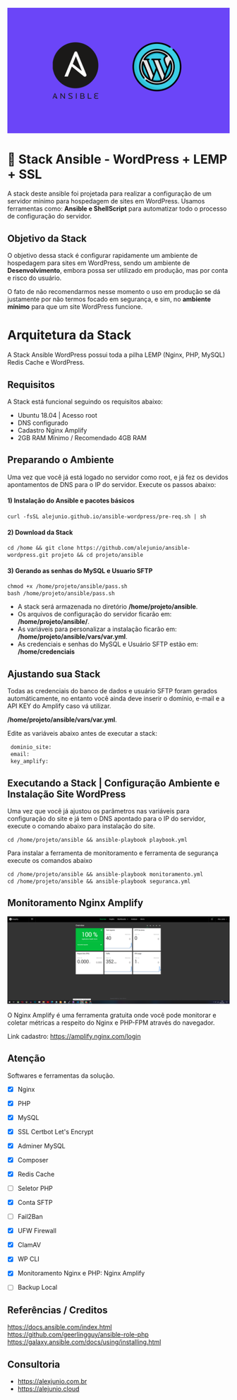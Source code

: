 ![alt text](https://raw.githubusercontent.com/alejunio/ansible-wordpress/main/img/ansible-wordpress.png)

# 🚀  Stack Ansible - WordPress + LEMP + SSL

A stack deste ansible foi projetada para realizar a configuração de um servidor mínimo para hospedagem de sites em WordPress. Usamos ferramentas como: **Ansible e ShellScript** para automatizar todo o processo de configuração do servidor. 


## Objetivo da Stack

O objetivo dessa stack é configurar rapidamente um ambiente de hospedagem para sites em WordPress, sendo um ambiente de **Desenvolvimento**, embora possa ser utilizado em produção, mas por conta e risco do usuário.

O fato de não recomendarmos nesse momento o uso em produção se dá justamente por não termos focado em segurança, e sim, no **ambiente mínimo** para que um site WordPress funcione.

# Arquitetura da Stack

A Stack Ansible WordPress possui toda a pilha LEMP (Nginx, PHP, MySQL) Redis Cache e WordPress.

## Requisitos

A Stack está funcional seguindo os requisitos abaixo:
* Ubuntu 18.04 | Acesso root
* DNS configurado
* Cadastro Nginx Amplify
* 2GB RAM Mínimo / Recomendado 4GB RAM


## Preparando o Ambiente

Uma vez que você já está logado no servidor como root, e já fez os devidos apontamentos de DNS para o IP do servidor. Execute os passos abaixo:
#### 1) Instalação do Ansible e pacotes básicos
```shell
curl -fsSL alejunio.github.io/ansible-wordpress/pre-req.sh | sh
```

#### 2) Download da Stack
```shell
cd /home && git clone https://github.com/alejunio/ansible-wordpress.git projeto && cd projeto/ansible
```

#### 3) Gerando as senhas do MySQL e Usuario SFTP

```shell
chmod +x /home/projeto/ansible/pass.sh
bash /home/projeto/ansible/pass.sh
```

- A stack será armazenada no diretório **/home/projeto/ansible**.
- Os arquivos de configuração do servidor ficarão em:   **/home/projeto/ansible/**.
- As variáveis para personalizar a instalação ficarão em: **/home/projeto/ansible/vars/var.yml**.
- As credenciais e senhas do MySQL e Usuário SFTP estão em: **/home/credenciais**

## Ajustando sua Stack

Todas as credenciais do banco de dados e usuário SFTP foram gerados automáticamente, no entanto você ainda deve inserir o domínio, e-mail
e a API KEY do Amplify caso vá utilizar.

**/home/projeto/ansible/vars/var.yml**.

Edite as variáveis abaixo antes de executar a stack:
```shell
 dominio_site: 
 email:
 key_amplify: 
```
## Executando a Stack | Configuração Ambiente e Instalação Site WordPress

Uma vez que você já ajustou os parâmetros nas variáveis para configuração do site e já tem o DNS apontado para o IP do servidor, execute o comando abaixo para instalação do site.
```shell
cd /home/projeto/ansible && ansible-playbook playbook.yml 
```

Para instalar a ferramenta de monitoramento e ferramenta de segurança execute os comandos abaixo
```shell
cd /home/projeto/ansible && ansible-playbook monitoramento.yml 
cd /home/projeto/ansible && ansible-playbook seguranca.yml
```

## Monitoramento Nginx Amplify 

![alt text](https://raw.githubusercontent.com/alejunio/ansible-wordpress/main/img/amplify.PNG)

O Nginx Amplify é uma ferramenta gratuita onde você pode monitorar e coletar métricas a respeito do Nginx e PHP-FPM através do navegador. 

Link cadastro: https://amplify.nginx.com/login



## Atenção

Softwares e ferramentas da solução.

 - [x] Nginx 
 - [x] PHP 
 - [x] MySQL 
 - [x] SSL Certbot Let's Encrypt
 - [x] Adminer MySQL
 - [x] Composer
 - [x] Redis Cache
 - [ ] Seletor PHP
 - [x] Conta SFTP 
 - [ ] Fail2Ban
 - [x] UFW Firewall
 - [x] ClamAV
 - [x] WP CLI
 - [x] Monitoramento Nginx e PHP: Nginx Amplify
 - [ ] Backup Local


 ## Referências / Creditos 

https://docs.ansible.com/index.html </br>
https://github.com/geerlingguy/ansible-role-php </br>
https://galaxy.ansible.com/docs/using/installing.html

## Consultoria
* https://alexjunio.com.br
* https://alejunio.cloud